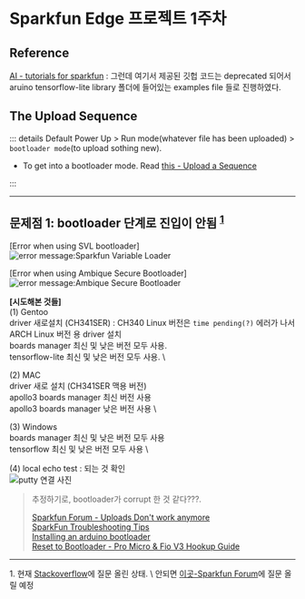 # Sparkfun Edge 프로젝트 1주차

## Reference

[AI - tutorials for sparkfun](https://learn.sparkfun.com/tutorials/programming-the-sparkfun-edge-with-arduino/all) : 그런데 여기서 제공된 깃헙 코드는 deprecated 되어서 aruino tensorflow-lite library 폴더에 들어있는 examples file 들로 진행하였다.


## The Upload Sequence

::: details Default
Power Up > Run mode(whatever file has been uploaded) > `bootloader mode`(to upload sothing new).
  * To get into a bootloader mode. Read [this - Upload a Sequence](https://learn.sparkfun.com/tutorials/programming-the-sparkfun-edge-with-arduino/all)

:::

---

## 문제점 1: bootloader 단계로 진입이 안됨 <sup>[1](#footnote1)</sub>
[Error when using SVL bootloader] \
![error message:Sparkfun Variable Loader](https://i.imgur.com/G4w086r.png)

[Error when using Ambique Secure Bootloader] \
![error message:Ambique Secure Bootloader](https://i.imgur.com/zEP6GUo.png)

**[시도해본 것들]** \
(1) Gentoo \
driver 새로설치 (CH341SER) : CH340 Linux 버전은 `time pending(?)` 에러가 나서 ARCH Linux 버전 용 driver 설치 \
boards manager 최신 및 낮은 버전 모두 사용. \
tensorflow-lite 최신 및 낮은 버전 모두 사용. \

(2) MAC \
driver 새로 설치 (CH341SER 맥용 버전) \
apollo3 boards manager 최신 버전 사용 \
apollo3 boards manager 낮은 버전 사용 \

(3) Windows \
boards manager 최신 및 낮은 버전 모두 사용 \
tensorflow 최신 및 낮은 버전 모두 사용 \

(4) local echo test : 되는 것 확인 \
![putty 연결 사진](https://i.imgur.com/tvm6Fbq.png)


> 추정하기로, bootloader가 corrupt 한 것 같다???. 
> 
> [Sparkfun Forum - Uploads Don't work anymore](https://forum.sparkfun.com/viewtopic.php?f=169&t=52896) \
> [SparkFun Troubleshooting Tips](https://learn.sparkfun.com/tutorials/sparkfun-troubleshooting-tips?_ga=2.32352445.26444199.1548087168-1358775963.1528127798) \
> [Installing an arduino bootloader](https://learn.sparkfun.com/tutorials/installing-an-arduino-bootloader) \
> [Reset to Bootloader - Pro Micro & Fio V3 Hookup Guide](https://learn.sparkfun.com/tutorials/pro-micro--fio-v3-hookup-guide/troubleshooting-and-faq#ts-reset)

---

<a name="footnote1">1.</a> 현재 [Stackoverflow](https://stackoverflow.com/questions/63213634/sparkfun-edge-bootloader-problem-not-working)에 질문 올린 상태. \ 
안되면 [이곳-Sparkfun Forum](https://forum.sparkfun.com/viewforum.php?f=153)에 질문 올릴 예정